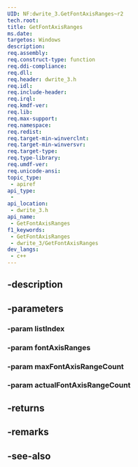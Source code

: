 ```yaml
---
UID: NF:dwrite_3.GetFontAxisRanges~r2
tech.root: 
title: GetFontAxisRanges
ms.date: 
targetos: Windows
description: 
req.assembly: 
req.construct-type: function
req.ddi-compliance: 
req.dll: 
req.header: dwrite_3.h
req.idl: 
req.include-header: 
req.irql: 
req.kmdf-ver: 
req.lib: 
req.max-support: 
req.namespace: 
req.redist: 
req.target-min-winverclnt: 
req.target-min-winversvr: 
req.target-type: 
req.type-library: 
req.umdf-ver: 
req.unicode-ansi: 
topic_type:
 - apiref
api_type:
 - 
api_location:
 - dwrite_3.h
api_name:
 - GetFontAxisRanges
f1_keywords:
 - GetFontAxisRanges
 - dwrite_3/GetFontAxisRanges
dev_langs:
 - c++
---
```


## -description

## -parameters

### -param listIndex

### -param fontAxisRanges

### -param maxFontAxisRangeCount

### -param actualFontAxisRangeCount

## -returns

## -remarks

## -see-also

